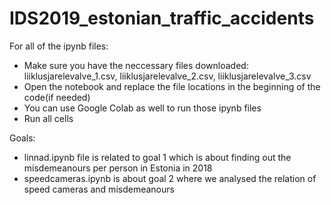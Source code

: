 # IDS2019_estonian_traffic_accidents

For all of the ipynb files:
  * Make sure you have the neccessary files downloaded: liiklusjarelevalve_1.csv, liiklusjarelevalve_2.csv, liiklusjarelevalve_3.csv
  * Open the notebook and replace the file locations in the beginning of the code(if needed)
  * You can use Google Colab as well to run those ipynb files
  * Run all cells

Goals:
 * linnad.ipynb file is related to goal 1 which is about finding out the misdemeanours per person in Estonia in 2018
 * speedcameras.ipynb is about goal 2 where we analysed the relation of speed cameras and misdemeanours
